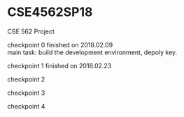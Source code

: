 # CSE4562SP18
CSE 562 Project

checkpoint 0 finished on 2018.02.09 
<br>main task:  build the development environment, depoly key.

checkpoint 1 finished on 2018.02.23

checkpoint 2 

checkpoint 3

checkpoint 4
